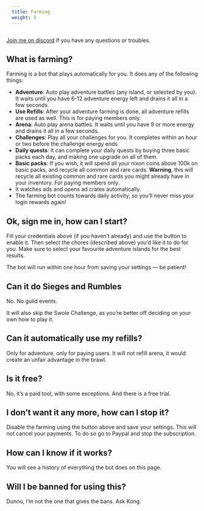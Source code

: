 ```yaml
---
title: Farming
weight: 5
---
```

<style type="text/css">
    pre { background-color: black; color: white; padding: 1em; }
    pre .error { background-color: #A00; color: white; }
    pre .info { color: #0A0; }
    pre .comment { color: #AC0 }
</style>

<div class="row">
    <p class="alert alert-success">
        <a class="btn btn-primary btn-sm" href="https://discord.gg/QGvNTrE">Join me on discord</a>
        if you have any questions or troubles. 
    </p>
</div>

<div id="root"></div>

<script type="text/javascript">

    /* global require */ require(['react-dom', 'views/Game/Farming'], function (ReactDOM, Farming) {
        ReactDOM.render(Farming(), document.getElementById('root'));
    });

</script>

## What is farming?

Farming is a bot that plays automatically for you. It does any of the following things:

 * **Adventure**: Auto play adventure battles (any island, or selected by you). It waits until you have 6-12 adventure energy left and drains it all in a few seconds.
 * **Use Refills**: After your adventure farming is done, all adventure refills are used as well. This is for paying members only. 
 * **Arena**: Auto play arena battles. It waits until you have 9 or more energy and drains it all in a few seconds. 
 * **Challenges**: Play all your challenges for you. It completes within an hour or two before the challenge energy ends.
 * **Daily quests**: It can complete your daily quests by buying three basic packs each day, and making one upgrade on all of them. 
 * **Basic packs**: If you wish, it will spend all your nixon coins above 100k on basic packs, and recycle all common and rare cards.
   **Warning**, this will recycle all existing common and rare cards you might already have in your inventory. For paying members only.
 * It watches ads and opens ad crates automatically.
 * The farming bot counts towards daily activity, so you’ll never miss your login rewards again!

## Ok, sign me in, how can I start?

Fill your credentials above (if you haven’t already) and use the button to enable it. Then select the chores (described above) you’d like it to do for you. Make sure to select your favourite adventure islands for the best results.

The bot will run within one hour from saving your settings — be patient!

## Can it do Sieges and Rumbles

No. No guild events. 

It will also skip the Swole Challenge, as you’re better off deciding on your own how to play it.

## Can it automatically use my refills? 

Only for adventure, only for paying users. It will not refill arena, it would create an unfair advantage in the brawl.

## Is it free?

No, it’s a paid tool, with some exceptions. And there is a free trial.

## I don’t want it any more, how can I stop it?

Disable the farming using the button above and save your settings. This will not cancel your payments. To do so go to Paypal and stop the subscription.

## How can I know if it works? 

You will see a history of everything the bot does on this page.

## Will I be banned for using this?

Dunno, I’m not the one that gives the bans. Ask Kong.
